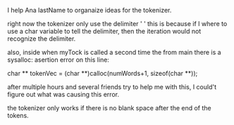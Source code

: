I help Ana lastName to organaize ideas for the tokenizer.

right now the tokenizer only use the delimiter ' ' this is because if I where to use a char variable to tell the delimiter, then the iteration would not recognize the delimiter.

also, inside when myTock is called a second time the from main there is a sysalloc: asertion error on this line:

char ** tokenVec = (char **)calloc(numWords+1, sizeof(char **));

after multiple hours and several friends try to help me with this, I could't figure out what was causing this error.

the tokenizer only works if there is no blank space after the end of the tokens.
